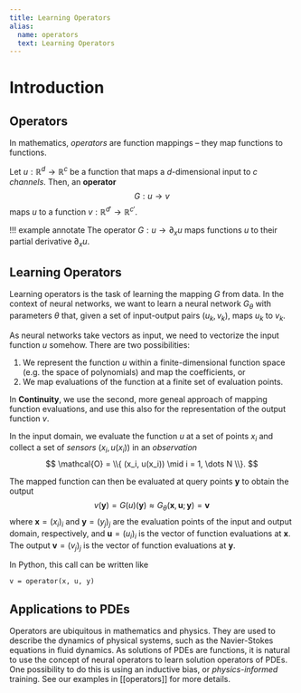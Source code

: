 ```yaml
---
title: Learning Operators
alias:
  name: operators
  text: Learning Operators
---
```


# Introduction

## Operators

In mathematics, _operators_ are function mappings – they map functions to functions.

Let $u: \mathbb{R}^d \to \mathbb{R}^c$ be a function that maps a
$d$-dimensional input to $c$ *channels*. Then, an **operator**
$$
G: u \to v
$$
maps $u$ to a function $v: \mathbb{R}^{d'} \to \mathbb{R}^{c'}$.

!!! example annotate
    The operator $G: u \to \partial_x u$ maps functions $u$ to their
    partial derivative $\partial_x u$.

## Learning Operators

Learning operators is the task of learning the mapping $G$ from data.
In the context of neural networks, we want to learn a neural network $G_\theta$
with parameters $\theta$ that, given a set of input-output pairs $(u_k, v_k)$,
maps $u_k$ to $v_k$.

As neural networks take vectors as input, we need to vectorize the input
function $u$ somehow. There are two possibilities:

1. We represent the function $u$ within a finite-dimensional function space
  (e.g. the space of polynomials) and map the coefficients, or
2. We map evaluations of the function at a finite set of evaluation points.

In **Continuity**, we use the second, more geneal approach of mapping function
evaluations, and use this also for the representation of the output function $v$.

In the input domain, we evaluate the function $u$ at a set of points $x_i$ and
collect a set of *sensors* $(x_i, u(x_i))$ in an *observation*
$$
\mathcal{O} = \\{ (x_i, u(x_i)) \mid i = 1, \dots N \\}.
$$

The mapped function can then be evaluated at query points $\mathbf{y}$ to obtain the output
$$
v(\mathbf{y}) = G(u)(\mathbf{y}) \approx G_\theta(\mathbf{x}, \mathbf{u}; \mathbf{y}) = \mathbf{v}
$$
where $\mathbf{x} = (x_i)_i$ and $\mathbf{y} = (y_j)_j$ are the evaluation points
of the input and output domain, respectively, and $\mathbf{u} = (u_i)_i$ is the
vector of function evaluations at $\mathbf{x}$.
The output $\mathbf{v} = (v_j)_j$ is the vector of function evaluations at $\mathbf{y}$.


In Python, this call can be written like
```
v = operator(x, u, y)
```

## Applications to PDEs

Operators are ubiquitous in mathematics and physics. They are used to describe
the dynamics of physical systems, such as the Navier-Stokes equations in fluid
dynamics. As solutions of PDEs are functions, it is natural to use the concept
of neural operators to learn solution operators of PDEs. One possibility to do
this is using an inductive bias, or _physics-informed_ training.
See our examples in [[operators]] for more details.
